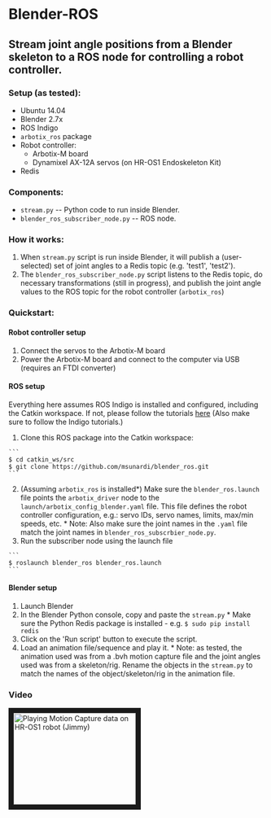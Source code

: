 # Blender-ROS

## Stream joint angle positions from a Blender skeleton to a ROS node for controlling a robot controller.

### Setup (as tested):
  * Ubuntu 14.04
  * Blender 2.7x
  * ROS Indigo
  * `arbotix_ros` package
  * Robot controller:
    * Arbotix-M board
    * Dynamixel AX-12A servos (on HR-OS1 Endoskeleton Kit)
  * Redis

### Components:
  * `stream.py` -- Python code to run inside Blender.
  * `blender_ros_subscriber_node.py` -- ROS node.

### How it works:
  1. When `stream.py` script is run inside Blender, it will publish a (user-selected) set of joint angles to a Redis topic (e.g. 'test1', 'test2').
  2. The `blender_ros_subscriber_node.py` script listens to the Redis topic, do necessary transformations (still in progress), and publish the joint angle values to the ROS topic for the robot controller (`arbotix_ros`)

### Quickstart:

#### Robot controller setup
  1. Connect the servos to the Arbotix-M board
  2. Power the Arbotix-M board and connect to the computer via USB (requires an FTDI converter)

#### ROS setup
Everything here assumes ROS Indigo is installed and configured, including the Catkin workspace. If not, please follow the tutorials [here](wiki.ros.org/ROS/Tutorials) (Also make sure to follow the Indigo tutorials.)
  1. Clone this ROS package into the Catkin workspace:

    ```
    $ cd catkin_ws/src
    $ git clone https://github.com/msunardi/blender_ros.git
    ```

  2. (Assuming `arbotix_ros` is installed\*) Make sure the `blender_ros.launch` file points the `arbotix_driver` node to the `launch/arbotix_config_blender.yaml` file. This file defines the robot controller configuration, e.g.: servo IDs, servo names, limits, max/min speeds, etc.
    * Note: Also make sure the joint names in the `.yaml` file match the joint names in `blender_ros_subscrbier_node.py`.
  3. Run the subscriber node using the launch file

    ```
    $ roslaunch blender_ros blender_ros.launch
    ```


#### Blender setup
  1. Launch Blender
  2. In the Blender Python console, copy and paste the `stream.py`
    * Make sure the Python Redis package is installed - e.g. `$ sudo pip install redis`
  3. Click on the 'Run script' button to execute the script.
  4. Load an animation file/sequence and play it.
    * Note: as tested, the animation used was from a .bvh motion capture file and the joint angles used was from a skeleton/rig. Rename the objects in the `stream.py` to match the names of the object/skeleton/rig in the animation file.

### Video
<a href="https://www.youtube.com/watch?feature=player_embedded&v=kVInCRP2rSg" target="_blank"><img src="http://img.youtube.com/vi/kVInCRP2rSg/0.jpg" alt="Playing Motion Capture data on HR-OS1 robot (Jimmy)" width="240" height="180" border="10" /></a>

